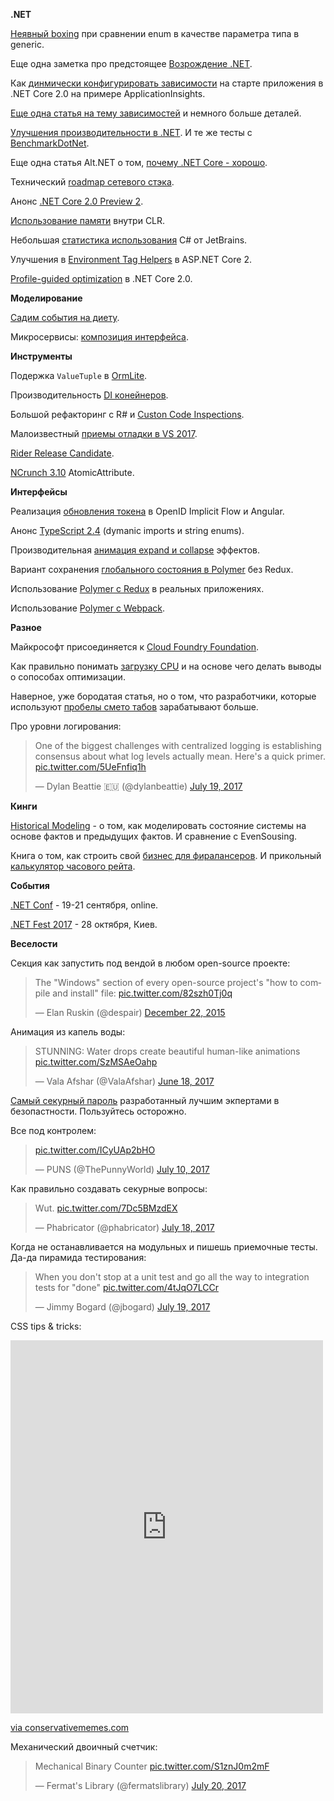 **.NET**

[Неявный boxing](https://blogs.msdn.microsoft.com/seteplia/2017/05/17/box-or-not-to-box-that-is-the-question/) при сравнении enum в качестве параметра типа в generic.

Еще одна заметка про предстоящее [Возрождение .NET](http://www.aaronstannard.com/the-coming-dotnet-reinassance/).

Как [динмически конфигурировать зависимости](http://kalapos.net/Blog/ShowPost/IHostingStartupInAspNetCore20) на старте приложения в .NET Core 2.0 на примере ApplicationInsights.

[Еще одна статья на тему зависимостей](https://cetus.io/tim/ASPNET-Core-2.0-Stripping-Away-Cross-Cutting-Concerns/) и немного больше деталей.

[Улучшения производительности в .NET](https://blogs.msdn.microsoft.com/dotnet/2017/06/07/performance-improvements-in-net-core/). И те же тесты с [BenchmarkDotNet](http://aakinshin.net/blog/post/stephen-toub-benchmarks-part1/).

Еще одна статья Alt.NET о том, [почему .NET Core - хорошо](https://medium.com/altdotnet/the-future-of-net-dad64578034b).

Технический [roadmap сетевого стэка](https://github.com/dotnet/designs/issues/9).

Анонс [.NET Core 2.0 Preview 2](https://blogs.msdn.microsoft.com/dotnet/2017/06/28/announcing-net-core-2-0-preview-2/).

[Использование памяти](http://mattwarren.org/2017/07/10/Memory-Usage-Inside-the-CLR/) внутри CLR.

Небольшая [статистика использования](https://www.jetbrains.com/research/devecosystem-2017/csharp/) C# от JetBrains.

Улучшения в [Environment Tag Helpers](https://scottsauber.com/2017/07/19/environment-taghelper-exclude-and-include-attributes-in-asp-net-core-2/) в ASP.NET Core 2.

[Profile-guided optimization](https://blogs.msdn.microsoft.com/dotnet/2017/07/20/profile-guided-optimization-in-net-core-2-0/) в .NET Core 2.0.

**Моделирование**

[Садим события на диету](https://particular.net/blog/putting-your-events-on-a-diet).

Микросервисы: [композиция интерфейса](https://vimeo.com/223985688).

**Инcтрументы**

Подержка `ValueTuple` в [OrmLite](http://docs.servicestack.net/releases/v4.5.10#support-for-c-7-value-tuples).

Производительность [DI конейнеров](https://github.com/stebet/DependencyInjectorBenchmarks).

Большой рефакторинг с R# и [Custon Code Inspections](https://surfingthecode.com/2017/06/null-checking-allocations-and-mass-refactoring-with-resharper/).

Малоизвестный [приемы отладки в VS 2017](https://blogs.msdn.microsoft.com/visualstudio/2017/06/26/7-lesser-known-hacks-for-debugging-in-visual-studio/).

[Rider Release Candidate](https://blog.jetbrains.com/dotnet/2017/07/14/rider-release-candidate-performance-refactorings-unity).

[NCrunch 3.10](https://www.ncrunch.net/download/showChangeLog?version=3.10) AtomicAttribute.

**Интерфейсы**

Реализация [обновления токена](https://damienbod.com/2017/06/02/implementing-a-silent-token-renew-in-angular-for-the-openid-connect-implicit-flow/) в OpenID Implicit Flow и Angular.

Анонс [TypeScript 2.4](https://blogs.msdn.microsoft.com/typescript/2017/06/27/announcing-typescript-2-4/) (dymanic imports и string enums).

Производительная [анимация expand и collapse](https://medium.com/@valdrinkoshi/performant-expand-collapse-animations-93d99e80f7f) эффектов.

Вариант сохранения [глобального состояния в Polymer](https://www.captaincodeman.com/2017/07/06/managing-state-in-polymer-20-beyond-parent-child-binding) без Redux.

Использование [Polymer с Redux](https://www.captaincodeman.com/2017/07/19/project-structure-for-using-redux-with-polymer-20) в реальных приложениях.

Использование [Polymer с Webpack](https://medium.com/dev-channel/how-to-use-polymer-with-webpack-b41812d78b15).

**Разное**

Майкрософт присоединяется к [Cloud Foundry Foundation](https://azure.microsoft.com/en-us/blog/microsoft-joins-cloud-foundry-foundation/).

Как правильно понимать [загрузку CPU](http://www.brendangregg.com/blog/2017-05-09/cpu-utilization-is-wrong.html) и на основе чего делать выводы о сопособах оптимизации.

Наверное, уже бородатая статья, но о том, что разработчики, которые используют [пробелы смето табов](https://stackoverflow.blog/2017/06/15/developers-use-spaces-make-money-use-tabs/) зарабатывают больше.

Про уровни логирования:
<blockquote class="twitter-tweet" data-lang="en"><p lang="en" dir="ltr">One of the biggest challenges with centralized logging is establishing consensus about what log levels actually mean. Here&#39;s a quick primer. <a href="https://t.co/5UeFnfiq1h">pic.twitter.com/5UeFnfiq1h</a></p>&mdash; Dylan Beattie 🇪🇺 (@dylanbeattie) <a href="https://twitter.com/dylanbeattie/status/887650814696804352">July 19, 2017</a></blockquote>

**Кинги**

[Historical Modeling](http://historicalmodeling.com/extras/historicalmodeling-preview.pdf) - о том, как моделировать состояние системы на основе фактов и предыдущих фактов. И сравнение с EvenSousing.

Книга о том, как строить свой [бизнес для фиралансеров](https://www.upwork.com/blog/2017/06/build-a-business-you-love-freelancer-ebook/). И прикольный [калькулятор часового рейта](https://offers.hubspot.com/thank-you/freelance-hourly-rate-calculator).

**События**

[.NET Conf](http://www.dotnetconf.net/) - 19-21 сентября, online.

[.NET Fest 2017](http://dotnetfest.com/) - 28 октября, Киев.

**Веселости**

Секция как запустить под вендой в любом open-source проекте:
<blockquote class="twitter-tweet" data-lang="en"><p lang="en" dir="ltr">The &quot;Windows&quot; section of every open-source project&#39;s &quot;how to compile and install&quot; file: <a href="https://t.co/82szh0Tj0q">pic.twitter.com/82szh0Tj0q</a></p>&mdash; Elan Ruskin (@despair) <a href="https://twitter.com/despair/status/679136039303278593">December 22, 2015</a></blockquote>

Анимация из капель воды:
<blockquote class="twitter-tweet" data-lang="en"><p lang="en" dir="ltr">STUNNING: Water drops create beautiful human-like animations <a href="https://t.co/SzMSAeOahp">pic.twitter.com/SzMSAeOahp</a></p>&mdash; Vala Afshar (@ValaAfshar) <a href="https://twitter.com/ValaAfshar/status/876284970087612417">June 18, 2017</a></blockquote>

[Самый секурный пароль](https://mostsecure.pw/) разработанный лучшим экпертами в безопастности. Пользуйтесь осторожно.

Все под контролем:
<blockquote class="twitter-tweet" data-lang="en"><p lang="und" dir="ltr"><a href="https://t.co/ICyUAp2bHO">pic.twitter.com/ICyUAp2bHO</a></p>&mdash; PUNS (@ThePunnyWorld) <a href="https://twitter.com/ThePunnyWorld/status/884250331445645312">July 10, 2017</a></blockquote>

Как правильно создавать секурные вопросы:
<blockquote class="twitter-tweet" data-lang="en"><p lang="und" dir="ltr">Wut. <a href="https://t.co/7Dc5BMzdEX">pic.twitter.com/7Dc5BMzdEX</a></p>&mdash; Phabricator (@phabricator) <a href="https://twitter.com/phabricator/status/887377601441914880">July 18, 2017</a></blockquote>

Когда не останавливается на модульных и пишешь приемочные тесты. Да-да пирамида тестирования:
<blockquote class="twitter-tweet" data-lang="en"><p lang="en" dir="ltr">When you don&#39;t stop at a unit test and go all the way to integration tests for &quot;done&quot; <a href="https://t.co/4tJqO7LCCr">pic.twitter.com/4tJqO7LCCr</a></p>&mdash; Jimmy Bogard (@jbogard) <a href="https://twitter.com/jbogard/status/887670116032405504">July 19, 2017</a></blockquote>

CSS tips & tricks:
<iframe src="http://conservativememes.com/embed/i/moustache-position-bottom-align-centre-vaya-hackcrack-15389464" width="500" height="597" frameBorder="0" class="sizzle-embed" style="max-width:100%;" allowFullScreen></iframe><p><a href="http://conservativememes.com/i/moustache-position-bottom-align-centre-vaya-hackcrack-15389464">via conservativememes.com</a></p>

Механический двоичный счетчик:
<blockquote class="twitter-tweet" data-lang="en"><p lang="en" dir="ltr">Mechanical Binary Counter <a href="https://t.co/S1znJ0m2mF">pic.twitter.com/S1znJ0m2mF</a></p>&mdash; Fermat&#39;s Library (@fermatslibrary) <a href="https://twitter.com/fermatslibrary/status/888021435469398018">July 20, 2017</a></blockquote>

<script async src="//platform.twitter.com/widgets.js" charset="utf-8"></script>